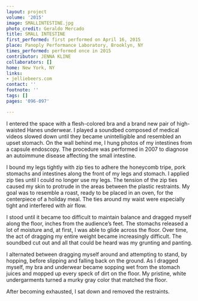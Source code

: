 ```yaml
---
layout: project
volume: '2015'
image: SMALLINTESTINE.jpg
photo_credit: Geraldo Mercado
title: SMALL INTESTINE
first_performed: first performed on April 16, 2015
place: Panoply Performance Laboratory, Brooklyn, NY
times_performed: performed once in 2015
contributor: JENNA KLINE
collaborators: []
home: New York, NY
links:
- jelliebeers.com
contact: ''
footnote: ''
tags: []
pages: '096-097'

---
```


I entered the space with a flesh-colored bra and a brand new pair of high-waisted Hanes underwear. I played a soundbed composed of medical videos slowed down until they became unintelligible and resembled an upset stomach. On the wall behind me, I hung photos of my intestines from a capsule endoscopy. The procedure was performed in 2007 to diagnose an autoimmune disease affecting the small intestine.

I bound my legs tightly with zip ties to adhere the honeycomb tripe, pork stomachs and intestines along the front of my legs and stomach. I applied zip ties until I could no longer use my legs. The tension of the zip ties caused my skin to protrude in the areas between the plastic restraints. My goal was to resemble a roast, ready to be placed in an oven, for the centerpiece of a holiday meal. The ties around my waist were especially tight and interfered with air flow.

I stood until it became too difficult to maintain balance and dragged myself along the floor, inches from the audience’s feet. The stomachs released a lot of moisture and, at first, I was able to glide across the floor. Over time, the act of dragging my entire weight became increasingly difficult. The soundbed cut out and all that could be heard was my grunting and panting.

I alternated between dragging myself around and attempting to stand, by hopping, before slipping and falling back on the ground. As I dragged myself, my bra and underwear became sopping wet from the stomach juices and mopped up every speck of dirt on the floor. My pristine, white undergarments turned a murky gray color that matched the floor.

After becoming exhausted, I sat down and removed the restraints.
